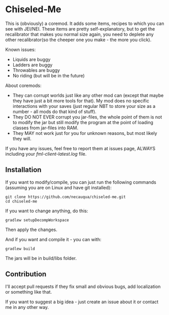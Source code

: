 # Chiseled-Me

This is (obviously) a coremod.
It adds some items, recipes to which you can see with JEI/NEI.
These items are pretty self-explanatory, but to get the recalibrator that makes you normal size again,
you need to deplete any other recalibrator(so the cheeper one you make - the more you click).

Known issues:
 * Liquids are buggy
 * Ladders are buggy
 * Throwables are buggy
 * No riding (but will be in the future)

About coremods:
* They can corrupt worlds just like any other mod can (except that maybe they have just a bit more tools for that).
My mod does no specific interactions with your saves (just regular NBT to store your size as a number - all mods do that kind of stuff).
* They DO NOT EVER corrupt you jar-files, the whole point of them is not to modify
the jar but still modify the program at the point of loading classes from jar-files into RAM.
* They MAY not work just for you for unknown reasons, but most likely they will.

If you have any issues, feel free to report them at issues page, ALWAYS including your *fml-client-latest.log* file.

## Installation

If you want to modify/compile, you can just run the following commands (assuming you are on Linux and have git installed):

```
git clone https://github.com/necauqua/chiseled-me.git
cd chiseled-me
```

If you want to change anything, do this:
```
gradlew setupDecompWorkspace
```
Then apply the changes.


And if you want and compile it - you can with:
```
gradlew build
```
The jars will be in build/libs folder.

## Contribution
I'll accept pull requests if they fix small and obvious bugs, add localization or something like that.

If you want to suggest a big idea - just create an issue about it or contact me in any other way.
